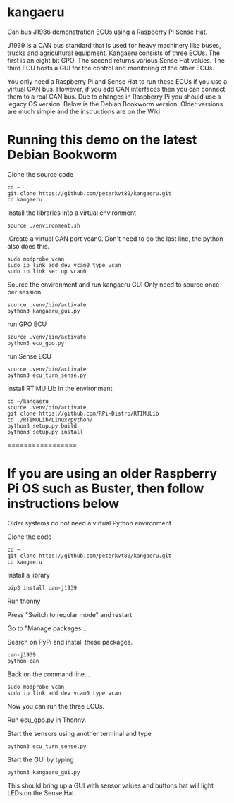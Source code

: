 # kangaeru
Can bus J1936 demonstration ECUs using a Raspberry Pi Sense Hat.

J1939 is a CAN bus standard that is used for heavy machinery like buses, trucks and agricultural equipment. Kangaeru consists of three ECUs. The first is an eight bit GPO. The second returns various Sense Hat values. The third ECU hosts a GUI for the control and monitoring of the other ECUs.

You only need a Raspberry Pi and Sense Hat to run these ECUs if you use a virtual CAN bus. However, if you add CAN interfaces then you can connect them to a real CAN bus.
Due to changes in Raspberry Pi you should use a legacy OS version. Below is the Debian Bookworm version. Older versions are much simple and the instructions are on the Wiki.

# Running this demo on the latest Debian Bookworm
Clone the source code
```
cd ~
git clone https://github.com/peterkvt80/kangaeru.git
cd kangaeru
```

Install the libraries into a virtual environment
```
source ./environment.sh
```
.Create a virtual CAN port vcan0. Don't need to do the last line, the python also does this.
```
sudo modprobe vcan
sudo ip link add dev vcan0 type vcan
sudo ip link set up vcan0
```
Source the environment and run kangaeru GUI
Only need to source once per session.
```
source .venv/bin/activate
python3 kangaeru_gui.py
```
run GPO ECU
```
source .venv/bin/activate
python3 ecu_gpo.py
```
run Sense ECU
```
source .venv/bin/activate
python3 ecu_turn_sense.py
```

Install RTIMU Lib in the environment
```
cd ~/kangaeru
source .venv/bin/activate
git clone https://github.com/RPi-Distro/RTIMULib
cd ./RTIMULib/Linux/python/
python3 setup.py build
python3 setup.py install
```
=================
# If you are using an older Raspberry Pi OS such as Buster, then follow instructions below
Older systems do not need a virtual Python environment

Clone the code
```
cd ~
git clone https://github.com/peterkvt80/kangaeru.git
cd kangaeru
```
Install a library
```
pip3 install can-j1939
```
Run thonny

Press "Switch to regular mode" and restart

Go to "Manage packages...

Search on PyPi and install these packages.
```
can-j1939
python-can
```
Back on the command line...
```
sudo modprobe vcan
sudo ip link add dev vcan0 type vcan
```
Now you can run the three ECUs.

Run ecu_gpo.py in Thonny.

Start the sensors using another terminal and type
```
python3 ecu_turn_sense.py
```
Start the GUI by typing
```
python3 kangaeru_gui.py
```
This should bring up a GUI with sensor values and buttons hat will light LEDs on the Sense Hat.





